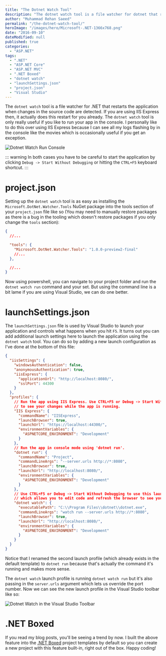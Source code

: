 ```yaml
---
title: "The Dotnet Watch Tool"
description: "The dotnet watch tool is a file watcher for dotnet that restarts the application when changes in the source code are detected."
author: "Muhammad Rehan Saeed"
permalink: "/the-dotnet-watch-tool/"
heroImage: "/images/hero/Microsoft-.NET-1366x768.png"
date: "2016-09-10"
dateModified: null
published: true
categories:
  - "ASP.NET"
tags:
  - ".NET"
  - "ASP.NET Core"
  - "ASP.NET MVC"
  - ".NET Boxed"
  - "dotnet watch"
  - "launchSettings.json"
  - "project.json"
  - "Visual Studio"
---
```


The `dotnet watch` tool is a file watcher for .NET that restarts the application when changes in the source code are detected. If you are using IIS Express then, it actually does this restart for you already. The `dotnet watch` tool is only really useful if you like to run your app in the console. I personally like to do this over using IIS Express because I can see all my logs flashing by in the console like the movies which is occasionally useful if you get an exception.

![Dotnet Watch Run Console](./images/Dotnet-Watch-Run-Console.png)

::: warning
In both cases you have to be careful to start the application by clicking `Debug -> Start Without Debugging` or hitting the `CTRL+F5` keyboard shortcut.
:::

# project.json

Setting up the `dotnet watch` tool is as easy as installing the `Microsoft.DotNet.Watcher.Tools` NuGet package into the tools section of your `project.json` file like so (You may need to manually restore packages as there is a bug in the tooling which doesn't restore packages if you only change the `tools` section):

```json
{
  //...

  "tools": {
    "Microsoft.DotNet.Watcher.Tools": "1.0.0-preview2-final"
    //...
  },

  //...
}
```

Now using powershell, you can navigate to your project folder and run the `dotnet watch run` command and your set. But using the command line is a bit lame if you are using Visual Studio, we can do one better.

# launchSettings.json

The `launchSettings.json` file is used by Visual Studio to launch your application and controls what happens when you hit `F5`. It turns out you can add additional launch settings here to launch the application using the `dotnet watch` tool. You can do so by adding a new launch configuration as I've done at the bottom of this file:

```json
{
  "iisSettings": {
    "windowsAuthentication": false,
    "anonymousAuthentication": true,
    "iisExpress": {
      "applicationUrl": "http://localhost:8080/",
      "sslPort": 44300
    }
  },
  "profiles": {
    // Run the app using IIS Express. Use CTRL+F5 or Debug -> Start Without Debugging to edit code and refresh the browser 
    // to see your changes while the app is running.
    "IIS Express": {
      "commandName": "IISExpress",
      "launchBrowser": true,
      "launchUrl": "https://localhost:44300/",
      "environmentVariables": {
        "ASPNETCORE_ENVIRONMENT": "Development"
      }
    },
    // Run the app in console mode using 'dotnet run'.
    "dotnet run": {
      "commandName": "Project",
      "commandLineArgs": "--server.urls http://*:8080",
      "launchBrowser": true,
      "launchUrl": "http://localhost:8080/",
      "environmentVariables": {
        "ASPNETCORE_ENVIRONMENT": "Development"
      }
    },
    // Use CTRL+F5 or Debug -> Start Without Debugging to use this launch profile. Launches the app using 'dotnet watch', 
    // which allows you to edit code and refresh the browser to see your changes while the app is running.
    "dotnet watch": {
      "executablePath": "C:\\Program Files\\dotnet\\dotnet.exe",
      "commandLineArgs": "watch run --server.urls http://*:8080",
      "launchBrowser": true,
      "launchUrl": "http://localhost:8080/",
      "environmentVariables": {
        "ASPNETCORE_ENVIRONMENT": "Development"
      }
    }
  }
}
```

Notice that I renamed the second launch profile (which already exists in the default template) to `dotnet run` because that's actually the command it's running and makes more sense.

The `dotnet watch` launch profile is running `dotnet watch run` but it's also passing in the `server.urls` argument which lets us override the port number. Now we can see the new launch profile in the Visual Studio toolbar like so:

![Dotnet Watch in the Visual Studio Toolbar](./images/Dotnet-Watch.png)

# .NET Boxed

If you read my blog posts, you'll be seeing a trend by now. I built the above feature into the [.NET Boxed](https://github.com/Dotnet-Boxed/Templates) project templates by default so you can create a new project with this feature built-in, right out of the box. Happy coding!
